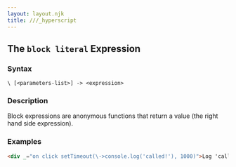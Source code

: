 ```yaml
---
layout: layout.njk
title: ///_hyperscript
---
```


## The `block literal` Expression

### Syntax

`\ [<parameters-list>] -> <expression>`

### Description

Block expressions are anonymous functions that return a value (the right hand side expression).

### Examples

```html
<div _="on click setTimeout(\->console.log('called!'), 1000)">Log 'called!' in a second</div>
```